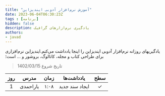 ```yaml
---
title: "آموزش نرم‌افزار آدوبی ایندیزاین"
date: 2023-06-04T06:30:23Z
tags : [برنامه]
hidden: false
description: یادگیری نرم‌ازارهای گرافیک 
authors:
- javad
---
```



یادگیریهای روزانه نرم‌افزار آدوبی ایندیزاین را اینجا یادداشت می‌کنم.ایندیزاین نرم‌افزاری برای طراحی کتاب و مجله، کاتالوگ، بروشور و ... است؛ 

> تاریخ شروع  1402/03/15  

| روز | مدرس | زمان | یادداشت‌ها  | سطح |
| :----: |  :----: |  :----: | :----: |  :----: | 
| 1 | یاراحمدی   | ١:٠٨ | ایجاد سند جدید  | ✓ |




